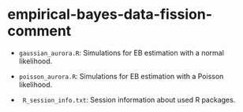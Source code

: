 # empirical-bayes-data-fission-comment

* `gaussian_aurora.R`: Simulations for EB estimation with a normal likelihood.

* `poisson_aurora.R`: Simulations for EB estimation with a Poisson likelihood.

* ` R_session_info.txt`: Session information about used R packages.
